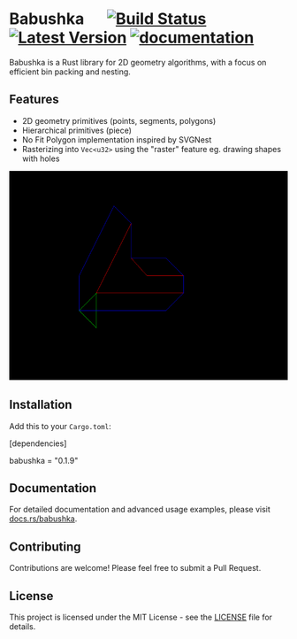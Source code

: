 # Babushka &emsp; [![Build Status]][actions] [![Latest Version]][crates.io] [![documentation](https://docs.rs/num-traits/badge.svg)](https://docs.rs/num-traits)
[Build Status]: https://img.shields.io/github/actions/workflow/status/davefol/babushka/rust.yml?branch=main
[actions]: https://github.com/davefol/babushka/actions?query=branch%3Amain
[Latest Version]: https://img.shields.io/crates/v/babushka.svg
[crates.io]: https://crates.io/crates/babushka
Babushka is a Rust library for 2D geometry algorithms, with a focus on efficient bin packing and nesting.

## Features
- 2D geometry primitives (points, segments, polygons)
- Hierarchical primitives (piece)
- No Fit Polygon implementation inspired by SVGNest
- Rasterizing into `Vec<u32>` using the "raster" feature eg. drawing shapes with holes

![nfp_0](./assets/nfp_0.gif)

## Installation

Add this to your `Cargo.toml`:

[dependencies]

babushka = "0.1.9"

## Documentation

For detailed documentation and advanced usage examples, please visit [docs.rs/babushka](https://docs.rs/babushka).

## Contributing

Contributions are welcome! Please feel free to submit a Pull Request.

## License

This project is licensed under the MIT License - see the [LICENSE](LICENSE) file for details.
